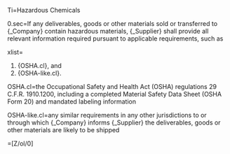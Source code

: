 Ti=Hazardous Chemicals

0.sec=If any deliverables, goods or other materials sold or transferred to {_Company} contain hazardous materials, {_Supplier} shall provide all relevant information required pursuant to applicable requirements, such as

xlist=<ol><li>{OSHA.cl}, and</li><li>{OSHA-like.cl}.</li></ol>

OSHA.cl=the Occupational Safety and Health Act (OSHA) regulations 29 C.F.R. 1910.1200, including a completed Material Safety Data Sheet (OSHA Form 20) and mandated labeling information

OSHA-like.cl=any similar requirements in any other jurisdictions to or through which {_Company} informs {_Supplier} the deliverables, goods or other materials are likely to be shipped

=[Z/ol/0]
